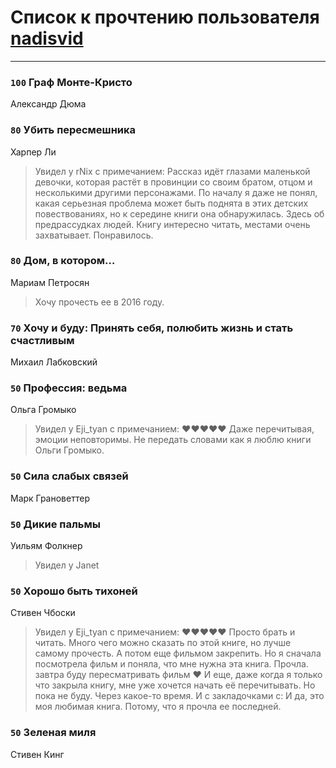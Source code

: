 # Список к прочтению пользователя [nadisvid](https://www.facebook.com/app_scoped_user_id/1138852626183846/)
---

### `100` Граф Монте-Кристо
Александр Дюма

### `80` Убить пересмешника
Харпер Ли
> Увидел у rNix с примечанием: Рассказ идёт глазами маленькой девочки, которая растёт в провинции со своим братом, отцом и несколькими другими персонажами. По началу я даже не понял, какая серьезная проблема может быть поднята в этих детских повествованиях, но к середине книги она обнаружилась. Здесь об предрассудках людей.
> Книгу интересно читать, местами очень захватывает. Понравилось.

### `80` Дом, в котором…
Мариам Петросян
> Хочу прочесть ее в 2016 году.

### `70` Хочу и буду: Принять себя, полюбить жизнь и стать счастливым
Михаил Лабковский

### `50` Профессия: ведьма
Ольга Громыко
> Увидел у Eji_tyan с примечанием: ❤️❤️❤️❤️❤️ Даже перечитывая, эмоции неповторимы. Не передать словами как я люблю книги Ольги Громыко.

### `50` Сила слабых связей
Марк Грановеттер

### `50` Дикие пальмы
Уильям Фолкнер
> Увидел у Janet

### `50` Хорошо быть тихоней
Стивен Чбоски
> Увидел у Eji_tyan с примечанием: ❤❤❤❤❤
> Просто брать и читать. Много чего можно сказать по этой книге, но лучше самому прочесть. А потом еще фильмом закрепить.
> Но я сначала посмотрела фильм и поняла, что мне нужна эта книга. Прочла. завтра буду пересматривать фильм ❤
> И еще, даже когда я только что закрыла книгу, мне уже хочется начать её перечитывать. Но пока не буду. Через какое-то время. И с закладочками с:
> И да, это моя любимая книга. Потому, что я прочла ее последней.

### `50` Зеленая миля
Стивен Кинг

